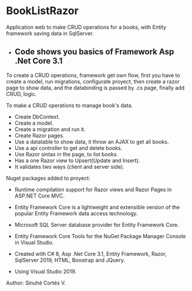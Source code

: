 # BookListRazor
Application web to make CRUD operations for a books, with Entity framework saving data in SqlServer.

- ## Code shows you basics of Framework Asp .Net Core 3.1

To create a CRUD operations, framework get own flow, first you have to create a model, run migrations, configurate proyect, then create a razor page to show data, and the databinding is passed by .cs page, finally add CRUD, logic. 

To make a CRUD operations to manage book's data.
- Create DbContext.
- Create a model.
- Create a migration and run it.
- Create Razor pages.
- Use a datatable to show data, it throw an AJAX to get all books.
- Use a api controller to get and delete books.
- Use Razor sintax in the page, to list books.
- Has a one Razor view to Upsert(Update and Insert).
- It validates two ways (client and server side).

Nuget packages added to proyect:
- Runtime compilation support for Razor views and Razor Pages in ASP.NET Core MVC.
- Entity Framework Core is a lightweight and extensible version of the popular Entity Framework data access technology.
- Microsoft SQL Server database provider for Entity Framework Core.
- Entity Framework Core Tools for the NuGet Package Manager Console in Visual Studio.


- Created with C# 8, Asp .Net Core 3.1, Entity Framework, Razor, SqlServer 2019, HTML, Boostrap and JQuery. 
- Using Visual Studio 2019.

Author: Sinuhé Cortés V.
